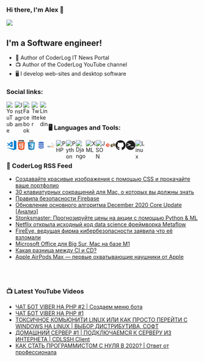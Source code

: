 ### Hi there, I'm Alex 👋 

<img src="https://komarev.com/ghpvc/?username=alexborsch&style=flat">

## I'm a Software engineer!
- 📝 Author of CoderLog IT News Portal
- 📺 Author of the CoderLog YouTube channel
- 🖥️ I develop web-sites and desktop software

### Social links:
[<img align="left" alt="YouTube" width="22px" src="https://coderlog.top/github/icons/youtube.svg" />](https://www.youtube.com/channel/UCQFJjX4FFGp4zLWo1R-viKQ) 
[<img align="left" alt="Instagram" width="22px" src="https://coderlog.top/github/icons/insta.svg" />](https://www.instagram.com/alexborsch) 
[<img align="left" alt="Facebook" width="22px" src="https://coderlog.top/github/icons/facebook.svg" />](https://www.facebook.com/alexborschdeveloper)
[<img align="left" alt="Twitter" width="22px" src="https://coderlog.top/github/icons/twitter.svg" />](https://twitter.com/borsch_alex)
[<img align="left" alt="Linkedin" width="22px" src="https://coderlog.top/github/icons/linkedin.svg" />](https://www.linkedin.com/in/alexander-borshch-9a5b38189)

</br></br>
### 🖥️ Languages and Tools:

<img align="left" alt="Visual Studio Code" width="26px" src="https://raw.githubusercontent.com/github/explore/80688e429a7d4ef2fca1e82350fe8e3517d3494d/topics/visual-studio-code/visual-studio-code.png" />
<img align="left" alt="HTML5" width="26px" src="https://raw.githubusercontent.com/github/explore/80688e429a7d4ef2fca1e82350fe8e3517d3494d/topics/html/html.png" />
<img align="left" alt="CSS3" width="26px" src="https://raw.githubusercontent.com/github/explore/80688e429a7d4ef2fca1e82350fe8e3517d3494d/topics/css/css.png" />
<img align="left" alt="SQL" width="26px" src="https://raw.githubusercontent.com/github/explore/80688e429a7d4ef2fca1e82350fe8e3517d3494d/topics/sql/sql.png" />
<img align="left" alt="MySQL" width="26px" src="https://raw.githubusercontent.com/github/explore/80688e429a7d4ef2fca1e82350fe8e3517d3494d/topics/mysql/mysql.png" />
<img align="left" alt="PHP" width="26px" src="https://coderlog.top/github/icons/php.svg" />
<img align="left" alt="Python" width="26px" src="https://coderlog.top/github/icons/python.svg" />
<img align="left" alt="Django" width="26px" src="https://coderlog.top/github/icons/django.svg" />
<img align="left" alt="XML" width="26px" src="https://coderlog.top/github/icons/xml.svg" />
<img align="left" alt="JSON" width="26px" src="https://coderlog.top/github/icons/json.svg" />
<img align="left" alt="Git" width="26px" src="https://raw.githubusercontent.com/github/explore/80688e429a7d4ef2fca1e82350fe8e3517d3494d/topics/git/git.png" />
<img align="left" alt="GitHub" width="26px" src="https://raw.githubusercontent.com/github/explore/78df643247d429f6cc873026c0622819ad797942/topics/github/github.png" />
<img align="left" alt="Terminal" width="26px" src="https://raw.githubusercontent.com/github/explore/80688e429a7d4ef2fca1e82350fe8e3517d3494d/topics/terminal/terminal.png" />
<img align="left" alt="Linux" width="26px" src="https://coderlog.top/github/icons/linux.svg" />

</br>
</br>

### 📝 CoderLog RSS Feed

<!-- BLOG-POST-LIST:START -->
- [Создавайте красивые изображения с помощью CSS и прокачайте ваше портфолио](https://coderlog.top/programmirovanie/sozdavajte-krasivye-izobrazheniya-s-pomoshhju-css/)
- [30 клавиатурных сокращений для Mac, о которых вы должны знать](https://coderlog.top/administrirovanie/30-klaviaturnyh-sokrashhenij-dlya-mac-o-kotoryh-vy-dolzhny-znat/)
- [Правила безопасности Firebase](https://coderlog.top/bezopasnost/pravila-bezopasnosti-firebase/)
- [Обновление основного алгоритма December 2020 Core Update [Анализ]](https://coderlog.top/seo/obnovlenie-osnovnogo-algoritma-december-2020-core-pdate-analiz/)
- [Stonksmaster: Прогнозируйте цены на акции с помощью Python & ML](https://coderlog.top/programmirovanie/stonksmaster-prognozirujte-ceny-na-akcii-s-pomoshhju-python-ml/)
- [Netflix открыла исходный код data science фреймворка Metaflow](https://coderlog.top/programmirovanie/netflix-otkryla-ishodnyj-kod-data-science-frejmvorka-metaflow/)
- [FireEye, ведущая фирма кибербезопасности заявила что её взломали](https://coderlog.top/itnovosti/fireeye-vedushhaya-firma-kiberbezopasnosti-zayavila-chto-ejo-vzlomali/)
- [Microsoft Office для Big Sur, Mac на базе M1](https://coderlog.top/itnovosti/microsoft-office-dlya-big-sur-mac-na-baze-m1/)
- [Какая разница между CI и CD?](https://coderlog.top/administrirovanie/kakaya-raznica-mezhdu-ci-i-cd/)
- [Apple AirPods Max — первые охватывающие наушники от Apple](https://coderlog.top/itnovosti/apple-airpods-max-pervye-ohvatyvajushhie-naushniki-ot-apple/)
<!-- BLOG-POST-LIST:END -->
</br></br>
### 📺 Latest YouTube Videos

<!-- YOUTUBE:START -->
- [ЧАТ БОТ VIBER НА PHP #2 | Создаем меню бота](https://www.youtube.com/watch?v=Ixe2kzBmhLg)
- [ЧАТ БОТ VIBER НА PHP #1](https://www.youtube.com/watch?v=ATF7tN69xoQ)
- [ТОКСИЧНОЕ КОМЬЮНИТИ LINUX ИЛИ КАК ПРОСТО ПЕРЕЙТИ С WINDOWS НА LINUX | ВЫБОР ДИСТРИБУТИВА, СОФТ](https://www.youtube.com/watch?v=ifydUW3KbEE)
- [ДОМАШНИЙ СЕРВЕР #1 | ПОДКЛЮЧАЕМСЯ К СЕРВЕРУ ИЗ ИНТЕРНЕТА | CDLSSH Client](https://www.youtube.com/watch?v=adWX4Tj1U-8)
- [КАК СТАТЬ ПРОГРАММИСТОМ С НУЛЯ В 2020? | Ответ от профессионала](https://www.youtube.com/watch?v=njd4-r84638)
<!-- YOUTUBE:END -->
</br></br>

